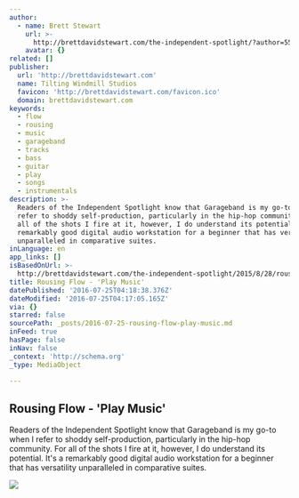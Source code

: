 ```yaml
---
author:
  - name: Brett Stewart
    url: >-
      http://brettdavidstewart.com/the-independent-spotlight/?author=55dc2d91e4b0643dd49f728c
    avatar: {}
related: []
publisher:
  url: 'http://brettdavidstewart.com'
  name: Tilting Windmill Studios
  favicon: 'http://brettdavidstewart.com/favicon.ico'
  domain: brettdavidstewart.com
keywords:
  - flow
  - rousing
  - music
  - garageband
  - tracks
  - bass
  - guitar
  - play
  - songs
  - instrumentals
description: >-
  Readers of the Independent Spotlight know that Garageband is my go-to when I
  refer to shoddy self-production, particularly in the hip-hop community. For
  all of the shots I fire at it, however, I do understand its potential. It's a
  remarkably good digital audio workstation for a beginner that has versatility
  unparalleled in comparative suites.
inLanguage: en
app_links: []
isBasedOnUrl: >-
  http://brettdavidstewart.com/the-independent-spotlight/2015/8/28/rousing-flow-play-music
title: Rousing Flow - 'Play Music'
datePublished: '2016-07-25T04:18:38.376Z'
dateModified: '2016-07-25T04:17:05.165Z'
via: {}
starred: false
sourcePath: _posts/2016-07-25-rousing-flow-play-music.md
inFeed: true
hasPage: false
inNav: false
_context: 'http://schema.org'
_type: MediaObject

---
```

<article style=""><h1>Rousing Flow - 'Play Music'</h1><p>Readers of the Independent Spotlight know that Garageband is my go-to when I refer to shoddy self-production, particularly in the hip-hop community. For all of the shots I fire at it, however, I do understand its potential. It's a remarkably good digital audio workstation for a beginner that has versatility unparalleled in comparative suites.</p><img src="http://static1.squarespace.com/static/55dc2d93e4b09b39ce08a0ff/t/55dff922e4b0c1952c7bf4bf/1440741667028/?format=1000w" /></article>